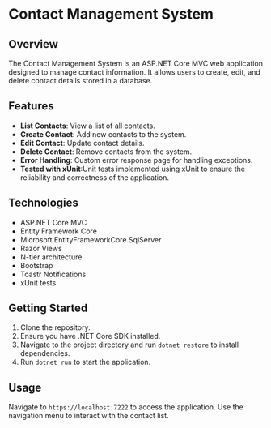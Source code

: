# Contact Management System

## Overview
The Contact Management System is an ASP.NET Core MVC web application designed to manage contact information. It allows users to create, edit, and delete contact details stored in a database.

## Features
- **List Contacts**: View a list of all contacts.
- **Create Contact**: Add new contacts to the system.
- **Edit Contact**: Update contact details.
- **Delete Contact**: Remove contacts from the system.
- **Error Handling**: Custom error response page for handling exceptions.
- **Tested with xUnit**:Unit tests implemented using xUnit to ensure the reliability and correctness of the application.

## Technologies
- ASP.NET Core MVC
- Entity Framework Core
- Microsoft.EntityFrameworkCore.SqlServer
- Razor Views
- N-tier architecture
- Bootstrap
- Toastr Notifications
- xUnit tests


## Getting Started
1. Clone the repository.
2. Ensure you have .NET Core SDK installed.
3. Navigate to the project directory and run `dotnet restore` to install dependencies.
4. Run `dotnet run` to start the application.

## Usage
Navigate to `https://localhost:7222` to access the application. Use the navigation menu to interact with the contact list.

